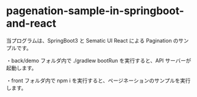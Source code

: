 # pagenation-sample-in-springboot-and-react

当プログラムは、SpringBoot3 と Sematic UI React による Pagination のサンプルです。

・back/demo フォルダ内で ./gradlew bootRun を実行すると、API サーバーが起動します。

・front フォルダ内で npm i を実行すると、ページネーションのサンプルを実行します。
